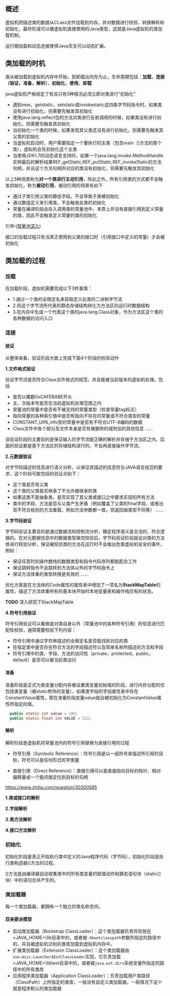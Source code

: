 ## 概述
虚拟机把描述类的数据从CLass文件加载到内存，并对数据进行校验，转换解析和初始化，最终形成可以被虚拟机直接使用的Java类型，这就是Java虚拟机的类加载机制。

运行期加载和动态连接使得Java天生可以动态扩展。

## 类加载的时机
类从被加载到虚拟机内存中开始，到卸载出内存为止，生命周期包括：**加载**，**连接（验证，准备，解析）**，**初始化**，**使用**，**卸载**

java虚拟机严格规定了有且只有5种情况必须立即对类进行“初始化”
- 遇到new，getstatic，setstatic或invokestatic这四条字节码指令时，如果类没有进行初始化，则需要先触发其初始化
- 使用java.lang.reflect包的方法对类进行反射调用的时候，如果类没有进行初始化，则需要先触发其初始化
- 当初始化一个类的时候，如果发现其父类还没有进行初始化，则需要先触发其父类的初始化
- 当虚拟机启动时，用户需要指定一个要执行的主类（包含main（)方法的那个类），虚拟机会先初始化这个主类
- 当使用JDK1.7的动态语言支持时，如果一个java.lang.invoke.MethodHandle实例最后的解析结果REF_getStatic,REF_putStatic,REF_invokeStatic的方法句柄，并且这个方法句柄所对应的类没有初始化，则需要先触发其初始化

以上5种场景称为**对一个类进行主动引用**，除此之外，所有引用类的方式都不会触发初始化，称为**被动引用**，被动引用的场景有如下

- 通过子类引用父类的静态字段，不会导致子类被初始化
- 通过数组定义来引用类，不会触发此类的初始化
- 常量在编译阶段会存入调用类的常量池中，本质上并没有直接引用到定义常量的类，因此不会触发定义常量的类的初始化

引申:([常量池深入](https://cloud.tencent.com/developer/article/1450501))

接口的加载过程只有当真正使用到父类的接口时（引用接口中定义的常量）才会被初始化

## 类加载的过程
### 加载
在加载阶段，虚拟机需要完成以下3件事情：
- 1.通过一个类的全限定名来获取定义此类的二进制字节流
- 2.将这个字节流所代表的静态存储结构转化为方法区的运行时数据结构
- 3.在内存中生成一个代表这个类的java.lang.Class对象，作为方法区这个类的各种数据的访问入口

### 连接
#### 验证
从整体来看，验证阶段大致上完成下面4个阶段的检验动作

**1.文件格式验证**

验证字节流是否符合Class文件格式的规范，并且能被当前版本的虚拟机处理。包括
- 是否以魔数0xCAFEBABE开头
- 主、次版本号是否在当前虚拟机处理范围之内
- 常量池的常量中是否有不被支持的常量类型（检查常量tag标志）
- 指向常量的各种索引值中是否有指向不存在的常量或不符合类型的常量
- CONSTANT_Utf8_info型的常量中是否有不符合UTF-8编码的数据
- Class文件中各个部分及文件本身是否有被删除的或附加的其他信息
……

该验证阶段的主要目的是保证输入的字节流能正确的解析并存储于方法区之内，后面的验证都是基于方法区的存储结构进行的，不会再直接操作字节流。

**2.元数据验证**

对字节码描述的信息进行语义分析，以保证其描述的信息符合JAVA语言规范的要求，这个阶段可能包括的验证点如下：
- 这个类是否有父类
- 这个类的父类是否继承了不允许被继承的类
- 如果这类不是抽象类，是否实现了其父类或接口之中要求实现的所有方法
- 类中的字段、方法是否与父类产生矛盾（例如覆盖了父类的final字段，或者出现不符合规则的方法重载，例如方法参数都一致，但返回值类型不同等）
……

**3.字节码验证**

字节码验证主要目的是通过数据流和控制流分析，确定程序语义是合法的、符合逻辑的。在对元数据信息中的数据类型做完校验后，字节码验证阶段就会对类的方法体进行校验分析，保证被校验类的方法在运行时不会做出危害虚拟机安全的事件，例如：

- 保证任意时刻操作数栈的数据类型和指令代码序列都能配合工作
- 保证跳转指令不会跳转到方法体以外的字节码指令上
- 保证方法体重的类型转换是有效的
……

优化方案是在方法体的Code属性的属性表中增加了一项名为**StackMapTable**的属性，描述了方法体重所有的基本块开始时本地变量表和操作栈应有的状态。

**TODO** 深入研究下StackMapTable

**4.符号引用验证**

符号引用验证可以看做是对类自身以外（常量池中的各种符号引用）的信息进行匹配性校验，通常需要校验下列内容：

- 符号引用中通过字符串描述的全限定名是否能找到对应的类
- 在指定类中是否存在符合方法的字段描述符以及简单名称所描述的方法和字段
- 符号引用中的类、字段、方法的访问性（private，protected，public，default）是否可以被当前类访问

#### 准备
准备阶段是正式为类变量分配内存被设置类变量初始值的阶段，进行内存分配的仅包括类变量（被static修饰的变量），如果类字段的字段属性表中存在ConstantValue属性，那在准备阶段变量value就会被初始化为ConstantValue属性所指定的值。

```java
  public static int value = 100;
  public static final int VALUE = 123;
```

#### 解析
解析阶段是虚拟机将常量池内的符号引用替换为直接引用的过程

- 符号引用（Symbolic Reference）：符号引用是以一组符号来描述所引用的目标，符号可以是任何形式的字面量

- 直接引用（Direct Reference）：直接引用可以是直接指向目标的指针、相对偏移量或一个能间接定位到目标的句柄

https://www.zhihu.com/question/30300585

**1.类或接口的解析**

**2.字段解析**

**3.类方法解析**

**4.接口方法解析**

### 初始化
初始化阶段是真正开始执行类中定义的Java程序代码（字节码），初始化阶段是执行类构造器<clinit>()方法的过程。
  
<clinit>()方法是由编译器自动收集类中的所有类变量的赋值动作和静态语句块（static{}块）中的语句合并产生的。  
  
### 类加载器
每一个类加载器，都拥有一个独立的类名称空间。

#### 双亲委派模型
- 启动类加载器（Bootstrap ClassLoader）：这个类加载器负责将存放在<JAVA_HOME>\lib目录中的，或者被`-Xbootclasspath`参数所指定的路径中的，并且被虚拟机识别的类库加载到虚拟机内存中。
- 扩展类加载器（Extension ClassLoader）：这个类加载器由`sun.misc.Launcher$ExtClassLoader`实现，它负责加载<JAVA_HOME>\lib\ext目录中的，或者被`java.ext.dirs`系统变量所指定的路径中的所有类库
- 应用程序类加载器（Application ClassLoader）：负责加载用户类路径（ClassPath）上所指定的类库，一般没有自定义类加载器，一般情况下这个就是程序默认的类加载器


